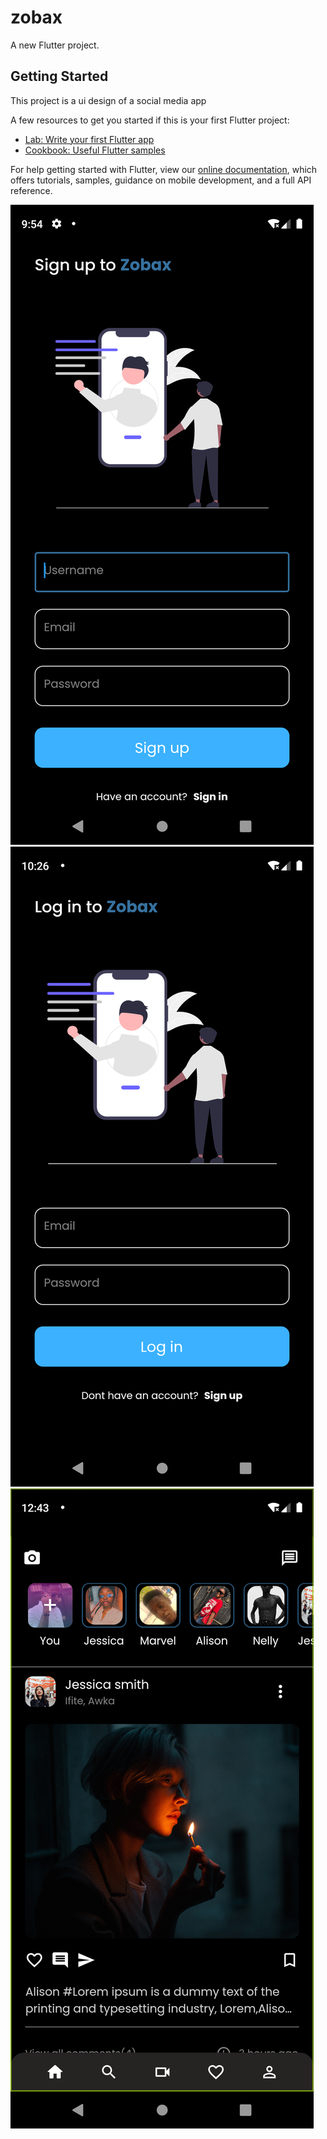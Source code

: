 # zobax

A new Flutter project.

## Getting Started

This project is a ui design of a social media app

A few resources to get you started if this is your first Flutter project:

- [Lab: Write your first Flutter app](https://flutter.dev/docs/get-started/codelab)
- [Cookbook: Useful Flutter samples](https://flutter.dev/docs/cookbook)

For help getting started with Flutter, view our
[online documentation](https://flutter.dev/docs), which offers tutorials,
samples, guidance on mobile development, and a full API reference.


<img src = "Screenshot\sign up.png">


<img src = "Screenshot\login.png">


<img src = "Screenshot\home.png">